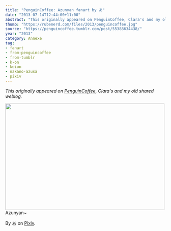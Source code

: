 ```yaml
---
title: "PenguinCoffee: Azunyan fanart by あ"
date: "2013-07-14T12:44:00+11:00"
abstract: "This originally appeared on PenguinCoffee, Clara's and my old shared weblog."
thumb: "https://rubenerd.com/files/2013/penguincoffee.jpg"
source: "https://penguincoffee.tumblr.com/post/55388634438/"
year: "2013"
category: Annexe
tag:
- fanart
- from-penguincoffee
- from-tumblr
- k-on
- keion
- nakano-azusa
- pixiv
---
```

*This originally appeared on [PenguinCoffee](https://rubenerd.com/tag/from-penguincoffee/), Clara's and my old shared weblog.*

<img src="https://rubenerd.com/files/museum/penguincoffee-55388634438@1x.jpg" alt="" style="width:500px; height:334px;" srcset="https://rubenerd.com/files/museum/penguincoffee-55388634438@1x.jpg 1x, https://rubenerd.com/files/museum/penguincoffee-55388634438@2x.jpg 2x" />
Azunyan~

By あ on <a href="https://penguincoffee.tumblr.com/post/55388634438/azunyan">Pixiv</a>.
